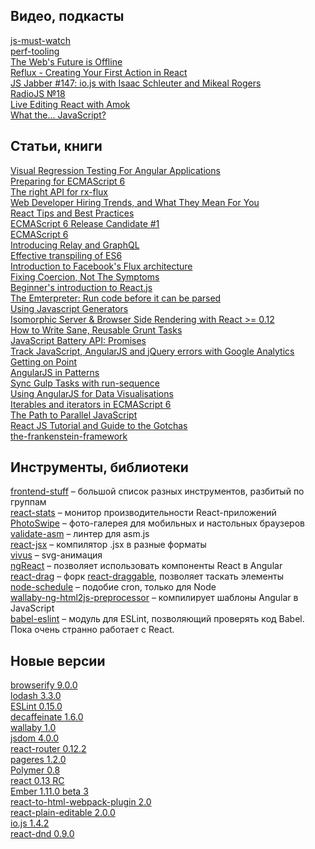 Видео, подкасты
---------------

[js-must-watch](https://github.com/bolshchikov/js-must-watch)  
[perf-tooling](http://perf-tooling.today/videos)  
[The Web's Future is Offline](https://vimeo.com/120474703)  
[Reflux - Creating Your First Action in React](https://egghead.io/lessons/react-reflux-creating-your-first-action-in-react)  
[JS Jabber #147: io.js with Isaac Schleuter and Mikeal Rogers](https://overcast.fm/podcasts/episode/87315109455702)  
[RadioJS №18](http://radiojs.ru/2015/02/radiojs-18/)  
[Live Editing React with Amok](http://www.youtube.com/watch?v=-aWINzxCNW4)  
[What the... JavaScript?](https://www.youtube.com/watch?v=2pL28CcEijU)

Статьи, книги
---------------------------------------------------

[Visual Regression Testing For Angular Applications](http://davidwalsh.name/visual-regression-testing-angular-applications)  
[Preparing for ECMAScript 6](http://web-design-weekly.com/2015/02/19/preparing-ecmascript6/)  
[The right API for rx-flux](https://github.com/fdecampredon/rx-flux/issues/10)  
[Web Developer Hiring Trends, and What They Mean For You](http://blog.udacity.com/2014/12/web-developer-hiring-trends-mean.html)  
[React Tips and Best Practices](http://aeflash.com/2015-02/react-tips-and-best-practices.html)  
[ECMAScript 6 Release Candidate #1](http://people.mozilla.org/~jorendorff/es6-draft.html)  
[ECMAScript 6](http://rauchg.com/2015/ecmascript-6/)  
[Introducing Relay and GraphQL](http://facebook.github.io/react/blog/2015/02/20/introducing-relay-and-graphql.html)  
[Effective transpiling of ES6](https://gist.github.com/rauchg/93d8b831e286bcb30d84)  
[Introduction to Facebook's Flux architecture](http://ryanclark.me/getting-started-with-flux/)  
[Fixing Coercion, Not The Symptoms](http://davidwalsh.name/fixing-coercion)  
[Beginner's introduction to React.js](http://axiacore.com/blog/beginners-introduction-reactjs/)  
[The Emterpreter: Run code before it can be parsed](https://blog.mozilla.org/research/2015/02/23/the-emterpreter-run-code-before-it-can-be-parsed/)  
[Using Javascript Generators](http://openmymind.net/Using-Javascript-Generators/)  
[Isomorphic Server & Browser Side Rendering with React >= 0.12](https://github.com/jesstelford/react-isomorphic-boilerplate)  
[How to Write Sane, Reusable Grunt Tasks](https://medium.com/@nickheiner/how-to-write-sane-reusable-grunt-tasks-61f5dfc9635c)  
[JavaScript Battery API: Promises](http://davidwalsh.name/javascript-battery-api)  
[Track JavaScript, AngularJS and jQuery errors with Google Analytics](http://blog.gospodarets.com/track_javascript_angularjs_and_jquery_errors_with_google_analytics/)  
[Getting on Point](http://blog.jquery.com/2015/02/24/getting-on-point/)  
[AngularJS in Patterns](https://speakerdeck.com/mgechev/angularjs-in-patterns-lightning-talk)  
[Sync Gulp Tasks with run-sequence](http://davidwalsh.name/gulp-run-sequence)  
[Using AngularJS for Data Visualisations](http://css-tricks.com/using-angularjs-for-data-visualisations/)  
[Iterables and iterators in ECMAScript 6](http://www.2ality.com/2015/02/es6-iteration.html)  
[The Path to Parallel JavaScript](https://blog.mozilla.org/javascript/2015/02/26/the-path-to-parallel-javascript/)  
[React JS Tutorial and Guide to the Gotchas](https://zapier.com/engineering/react-js-tutorial-guide-gotchas/)  
[the-frankenstein-framework](https://github.com/iammerrick/the-frankenstein-framework/)

Инструменты, библиотеки
-----------------------

[frontend-stuff](https://github.com/moklick/frontend-stuff) – большой список разных инструментов, разбитый по группам  
[react-stats](https://github.com/sebslomski/react-stats) – монитор производительности React-приложений  
[PhotoSwipe](https://github.com/dimsemenov/PhotoSwipe) – фото-галерея для мобильных и настольных браузеров  
[validate-asm](https://github.com/alexanderGugel/validate-asm) – линтер для asm.js  
[react-jsx](https://github.com/bigpipe/react-jsx) – компилятор .jsx в разные форматы  
[vivus](https://github.com/maxwellito/vivus) – svg-анимация  
[ngReact](https://github.com/davidchang/ngReact) – позволяет использовать компоненты React в Angular  
[react-drag](https://github.com/mgechev/react-drag) – форк [react-draggable](https://github.com/mzabriskie/react-draggable/), позволяет таскать элементы  
[node-schedule](https://github.com/mattpat/node-schedule) – подобие cron, только для Node  
[wallaby-ng-html2js-preprocessor](https://github.com/sheltonial/wallaby-ng-html2js-preprocessor) – компилирует шаблоны Angular в JavaScript  
[babel-eslint](https://github.com/babel/babel-eslint) – модуль для ESLint, позволяющий проверять код Babel. Пока очень странно работает с React.

Новые версии
------------

[browserify 9.0.0](https://github.com/substack/node-browserify/blob/master/changelog.markdown#900)  
[lodash 3.3.0](https://github.com/lodash/lodash/wiki/Changelog#v330)  
[ESLint 0.15.0](http://eslint.org/blog/2015/02/eslint-0.15.0-released/)  
[decaffeinate 1.6.0](https://github.com/eventualbuddha/decaffeinate)  
[wallaby 1.0](http://dm.gl/2015/02/23/wallaby-version-one/)  
[jsdom 4.0.0](https://github.com/tmpvar/jsdom/blob/master/Changelog.md#400)  
[react-router 0.12.2](https://github.com/rackt/react-router/blob/master/CHANGELOG.md#v0122---tue-24-feb-2015-003416-gmt)  
[pageres 1.2.0](https://github.com/sindresorhus/pageres/releases/tag/v1.2.0)  
[Polymer 0.8](https://github.com/Polymer/polymer/blob/0.8-preview/PRIMER.md)  
[react 0.13 RC](http://facebook.github.io/react/blog/2015/02/24/react-v0.13-rc1.html)  
[Ember 1.11.0 beta 3](https://github.com/emberjs/ember.js/releases/tag/v1.11.0-beta.3)  
[react-to-html-webpack-plugin 2.0](https://github.com/markdalgleish/react-to-html-webpack-plugin)  
[react-plain-editable 2.0.0](https://github.com/insin/react-plain-editable/releases/tag/v2.0.0)  
[io.js 1.4.2](https://github.com/iojs/io.js/blob/v1.x/CHANGELOG.md#2015-02-28-version-142-rvagg)  
[react-dnd 0.9.0](https://github.com/gaearon/react-dnd/blob/master/docs/UPGRADE_GUIDE.md#08x---09x)